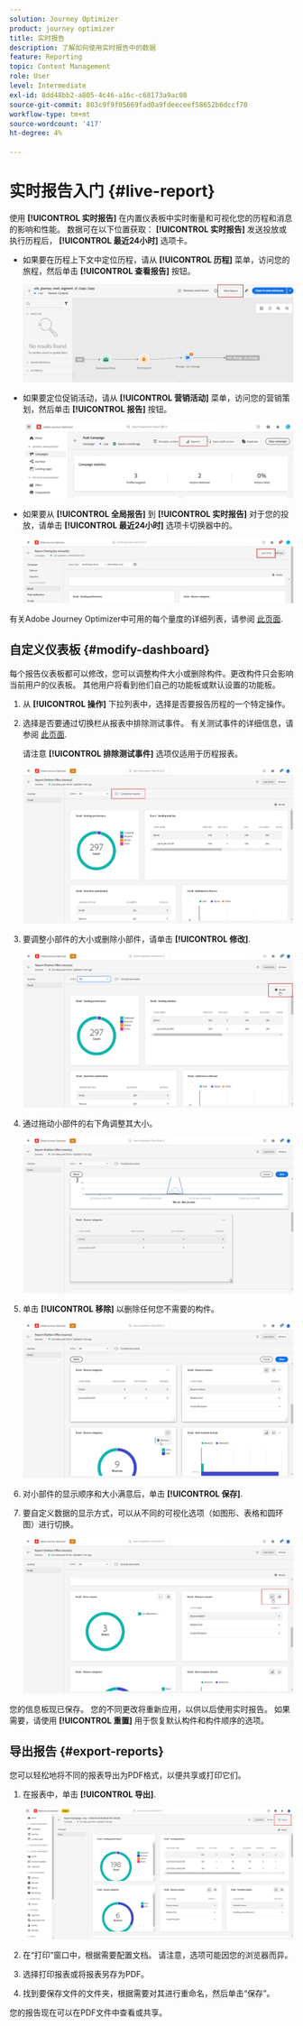 ```yaml
---
solution: Journey Optimizer
product: journey optimizer
title: 实时报告
description: 了解如何使用实时报告中的数据
feature: Reporting
topic: Content Management
role: User
level: Intermediate
exl-id: 8dd48bb2-a805-4c46-a16c-c68173a9ac08
source-git-commit: 803c9f9f05669fad0a9fdeeceef58652b6dccf70
workflow-type: tm+mt
source-wordcount: '417'
ht-degree: 4%

---
```


# 实时报告入门 {#live-report}

使用 **[!UICONTROL 实时报告]** 在内置仪表板中实时衡量和可视化您的历程和消息的影响和性能。
数据可在以下位置获取： **[!UICONTROL 实时报告]** 发送投放或执行历程后， **[!UICONTROL 最近24小时]** 选项卡。

* 如果要在历程上下文中定位历程，请从 **[!UICONTROL 历程]** 菜单，访问您的旅程，然后单击 **[!UICONTROL 查看报告]** 按钮。

   ![](assets/report_journey.png)

* 如果要定位促销活动，请从 **[!UICONTROL 营销活动]** 菜单，访问您的营销策划，然后单击 **[!UICONTROL 报告]** 按钮。

   ![](assets/report_campaign.png)

* 如果要从 **[!UICONTROL 全局报告]** 到 **[!UICONTROL 实时报告]** 对于您的投放，请单击 **[!UICONTROL 最近24小时]** 选项卡切换器中的。

   ![](assets/report_3.png)

有关Adobe Journey Optimizer中可用的每个量度的详细列表，请参阅 [此页面](#list-of-components-live).

## 自定义仪表板 {#modify-dashboard}

每个报告仪表板都可以修改，您可以调整构件大小或删除构件。更改构件只会影响当前用户的仪表板。 其他用户将看到他们自己的功能板或默认设置的功能板。

1. 从 **[!UICONTROL 操作]** 下拉列表中，选择是否要报告历程的一个特定操作。

1. 选择是否要通过切换栏从报表中排除测试事件。 有关测试事件的详细信息，请参阅 [此页面](../building-journeys/testing-the-journey.md).

   请注意 **[!UICONTROL 排除测试事件]** 选项仅适用于历程报表。

   ![](assets/report_modify_6.png)

1. 要调整小部件的大小或删除小部件，请单击 **[!UICONTROL 修改]**.

   ![](assets/report_modify_7.png)

1. 通过拖动小部件的右下角调整其大小。

   ![](assets/report_modify_8.png)

1. 单击 **[!UICONTROL 移除]** 以删除任何您不需要的构件。

   ![](assets/report_modify_9.png)

1. 对小部件的显示顺序和大小满意后，单击 **[!UICONTROL 保存]**.

1. 要自定义数据的显示方式，可以从不同的可视化选项（如图形、表格和圆环图）进行切换。

   ![](assets/report_modify_11.png)

您的信息板现已保存。 您的不同更改将重新应用，以供以后使用实时报告。 如果需要，请使用 **[!UICONTROL 重置]** 用于恢复默认构件和构件顺序的选项。

## 导出报告 {#export-reports}

您可以轻松地将不同的报表导出为PDF格式，以便共享或打印它们。

1. 在报表中，单击 **[!UICONTROL 导出]**.

   ![](assets/export_2.png)

1. 在“打印”窗口中，根据需要配置文档。 请注意，选项可能因您的浏览器而异。

1. 选择打印报表或将报表另存为PDF。

1. 找到要保存文件的文件夹，根据需要对其进行重命名，然后单击“保存”。

您的报告现在可以在PDF文件中查看或共享。
